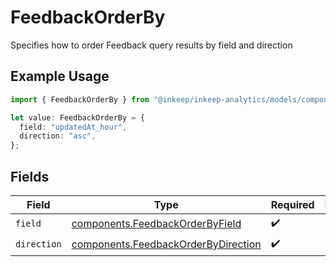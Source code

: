 # FeedbackOrderBy

Specifies how to order Feedback query results by field and direction

## Example Usage

```typescript
import { FeedbackOrderBy } from "@inkeep/inkeep-analytics/models/components";

let value: FeedbackOrderBy = {
  field: "updatedAt_hour",
  direction: "asc",
};
```

## Fields

| Field                                                                                      | Type                                                                                       | Required                                                                                   | Description                                                                                |
| ------------------------------------------------------------------------------------------ | ------------------------------------------------------------------------------------------ | ------------------------------------------------------------------------------------------ | ------------------------------------------------------------------------------------------ |
| `field`                                                                                    | [components.FeedbackOrderByField](../../models/components/feedbackorderbyfield.md)         | :heavy_check_mark:                                                                         | N/A                                                                                        |
| `direction`                                                                                | [components.FeedbackOrderByDirection](../../models/components/feedbackorderbydirection.md) | :heavy_check_mark:                                                                         | N/A                                                                                        |
